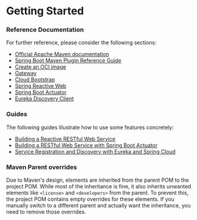 # Getting Started

### Reference Documentation
For further reference, please consider the following sections:

* [Official Apache Maven documentation](https://maven.apache.org/guides/index.html)
* [Spring Boot Maven Plugin Reference Guide](https://docs.spring.io/spring-boot/3.4.4/maven-plugin)
* [Create an OCI image](https://docs.spring.io/spring-boot/3.4.4/maven-plugin/build-image.html)
* [Gateway](https://docs.spring.io/spring-cloud-gateway/reference/spring-cloud-gateway-server-mvc.html)
* [Cloud Bootstrap](https://docs.spring.io/spring-cloud-commons/reference/spring-cloud-commons/application-context-services.html)
* [Spring Reactive Web](https://docs.spring.io/spring-boot/3.4.4/reference/web/reactive.html)
* [Spring Boot Actuator](https://docs.spring.io/spring-boot/3.4.4/reference/actuator/index.html)
* [Eureka Discovery Client](https://docs.spring.io/spring-cloud-netflix/reference/spring-cloud-netflix.html#_service_discovery_eureka_clients)

### Guides
The following guides illustrate how to use some features concretely:

* [Building a Reactive RESTful Web Service](https://spring.io/guides/gs/reactive-rest-service/)
* [Building a RESTful Web Service with Spring Boot Actuator](https://spring.io/guides/gs/actuator-service/)
* [Service Registration and Discovery with Eureka and Spring Cloud](https://spring.io/guides/gs/service-registration-and-discovery/)

### Maven Parent overrides

Due to Maven's design, elements are inherited from the parent POM to the project POM.
While most of the inheritance is fine, it also inherits unwanted elements like `<license>` and `<developers>` from the parent.
To prevent this, the project POM contains empty overrides for these elements.
If you manually switch to a different parent and actually want the inheritance, you need to remove those overrides.

